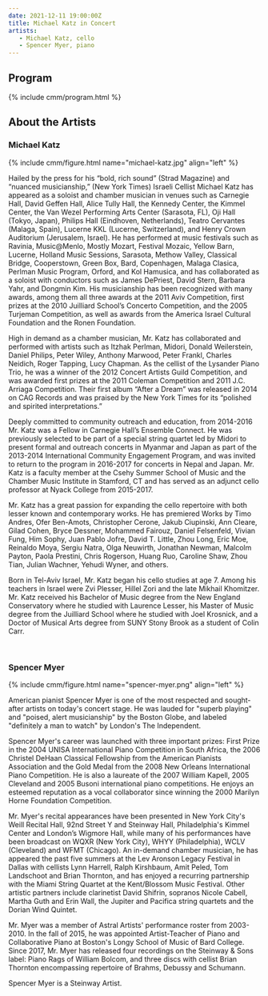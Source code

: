 ```yaml
---
date: 2021-12-11 19:00:00Z
title: Michael Katz in Concert
artists: 
   - Michael Katz, cello
   - Spencer Myer, piano
---
```


## Program

{% include cmm/program.html %}

## About the Artists

### Michael Katz

{% include cmm/figure.html name="michael-katz.jpg" align="left" %}

Hailed by the press for his “bold, rich sound” (Strad Magazine) and “nuanced musicianship,” (New
York Times) Israeli Cellist Michael Katz has appeared as a soloist and chamber musician in
venues such as Carnegie Hall, David Geffen Hall, Alice Tully Hall, the Kennedy Center, the
Kimmel Center, the Van Wezel Performing Arts Center (Sarasota, FL), Oji Hall (Tokyo, Japan),
Philips Hall (Eindhoven, Netherlands), Teatro Cervantes (Malaga, Spain), Lucerne KKL (Lucerne,
Switzerland), and Henry Crown Auditorium (Jerusalem, Israel). He has performed at music
festivals such as Ravinia, Music@Menlo, Mostly Mozart, Festival Mozaic, Yellow Barn, Lucerne,
Holland Music Sessions, Sarasota, Methow Valley, Classical Bridge, Cooperstown, Green Box, Bard,
Copenhagen, Malaga Clasica, Perlman Music Program, Orford, and Kol Hamusica, and has
collaborated as a soloist with conductors such as James DePriest, David Stern, Barbara Yahr, and
Dongmin Kim. His musicianship has been recognized with many awards, among them all three awards
at the 2011 Aviv Competition, first prizes at the 2010 Juilliard School’s Concerto Competition,
and the 2005 Turjeman Competition, as well as awards from the America Israel Cultural Foundation
and the Ronen Foundation.

High in demand as a chamber musician, Mr. Katz has collaborated and performed with artists such
as Itzhak Perlman, Midori, Donald Weilerstein, Daniel Philips, Peter Wiley, Anthony Marwood,
Peter Frankl, Charles Neidich, Roger Tapping, Lucy Chapman.  As the cellist of the Lysander
Piano Trio, he was a winner of the 2012 Concert Artists Guild Competition, and was awarded first
prizes at the 2011 Coleman Competition and 2011 J.C. Arriaga Competition. Their first album
“After a Dream” was released in 2014 on CAG Records and was praised by the New York Times for
its “polished and spirited interpretations.”

Deeply committed to community outreach and education, from 2014-2016 Mr. Katz was a Fellow in
Carnegie Hall’s Ensemble Connect. He was previously selected to be part of a special string
quartet led by Midori to present formal and outreach concerts in Myanmar and Japan as part of
the 2013-2014 International Community Engagement Program, and was invited to return to the
program in 2016-2017 for concerts in Nepal and Japan.  Mr. Katz is a faculty member at the Csehy
Summer School of Music and the Chamber Music Institute in Stamford, CT and has served as an
adjunct cello professor at Nyack College from 2015-2017.

Mr. Katz has a great passion for expanding the cello repertoire with both lesser known and
contemporary works. He has premiered Works by Timo Andres, Ofer Ben-Amots, Christopher Cerone,
Jakub Ciupinski, Ann Cleare, Gilad Cohen, Bryce Dessner, Mohammed Fairouz, Daniel Felsenfeld,
Vivian Fung, Him Sophy, Juan Pablo Jofre, David T. Little, Zhou Long, Eric Moe, Reinaldo Moya,
Sergiu Natra, Olga Neuwirth, Jonathan Newman, Malcolm Payton, Paola Prestini, Chris Rogerson,
Huang Ruo, Caroline Shaw, Zhou Tian, Julian Wachner, Yehudi Wyner, and others.

Born in Tel-Aviv Israel, Mr. Katz began his cello studies at age 7. Among his teachers in Israel
were Zvi Plesser, Hillel Zori and the late Mikhail Khomitzer. Mr. Katz received his Bachelor of
Music degree from the New England Conservatory where he studied with Laurence Lesser, his Master
of Music degree from the Juilliard School where he studied with Joel Krosnick, and a Doctor of
Musical Arts degree from SUNY Stony Brook as a student of Colin Carr.

<br>

### Spencer Myer

{% include cmm/figure.html name="spencer-myer.png" align="left" %}

American pianist Spencer Myer is one of the most respected and sought-after artists on today's
concert stage. He was lauded for "superb playing" and "poised, alert musicianship" by the Boston
Globe, and labeled "definitely a man to watch" by London's The Independent.

Spencer Myer's career was launched with three important prizes: First Prize in the 2004 UNISA
International Piano Competition in South Africa, the 2006 Christel DeHaan Classical Fellowship
from the American Pianists Association and the Gold Medal from the 2008 New Orleans
International Piano Competition. He is also a laureate of the 2007 William Kapell, 2005
Cleveland and 2005 Busoni international piano competitions. He enjoys an esteemed reputation as
a vocal collaborator since winning the 2000 Marilyn Horne Foundation Competition.

Mr. Myer's recital appearances have been presented in New York City's Weill Recital Hall, 92nd
Street Y and Steinway Hall, Philadelphia's Kimmel Center and London’s Wigmore Hall, while many
of his performances have been broadcast on WQXR (New York City), WHYY (Philadelphia), WCLV
(Cleveland) and WFMT (Chicago). An in-demand chamber musician, he has appeared the past five
summers at the Lev Aronson Legacy Festival in Dallas with cellists Lynn Harrell, Ralph
Kirshbaum, Amit Peled, Tom Landschoot and Brian Thornton, and has enjoyed a recurring
partnership with the Miami String Quartet at the Kent/Blossom Music Festival. Other artistic
partners include clarinetist David Shifrin, sopranos Nicole Cabell, Martha Guth and Erin Wall,
the Jupiter and Pacifica string quartets and the Dorian Wind Quintet.

Mr. Myer was a member of Astral Artists' performance roster from 2003-2010. In the fall of 2015,
he was appointed Artist-Teacher of Piano and Collaborative Piano at Boston's Longy School of
Music of Bard College. Since 2017, Mr. Myer has released four recordings on the Steinway & Sons
label: Piano Rags of William Bolcom, and three discs with cellist Brian Thornton encompassing
repertoire of Brahms, Debussy and Schumann.

Spencer Myer is a Steinway Artist.
